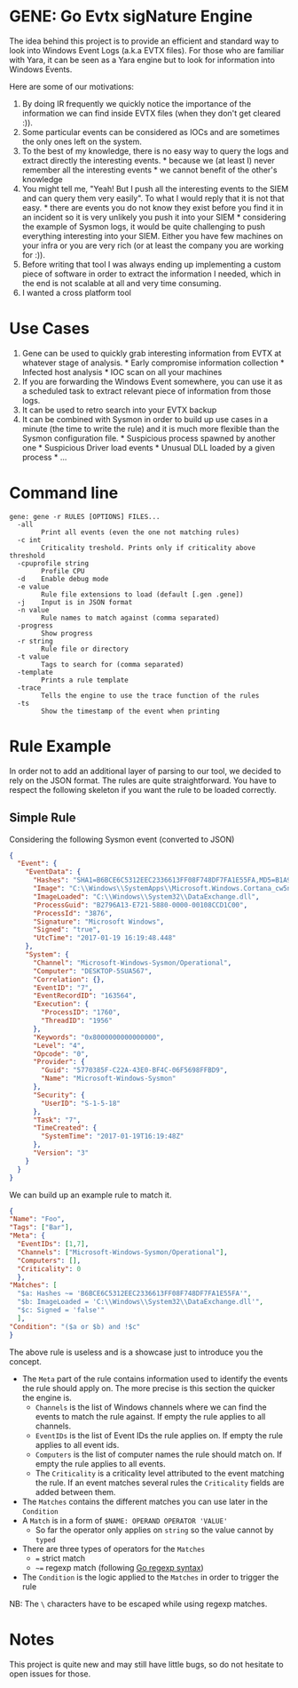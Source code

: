 # GENE: Go Evtx sigNature Engine

The idea behind this project is to provide an efficient and standard way to
look into Windows Event Logs (a.k.a EVTX files). For those who are familiar with
Yara, it can be seen as a Yara engine but to look for information into Windows
Events.

Here are some of our motivations:
  1. By doing IR frequently we quickly notice the importance of the information
  we can find inside EVTX files (when they don't get cleared :)).
  2. Some particular events can be considered as IOCs and are sometimes the only
  ones left on the system.
  3. To the best of my knowledge, there is no easy way to query the logs and
  extract directly the interesting events.
    * because we (at least I) never remember all the interesting events
    * we cannot benefit of the other's knowledge
  4. You might tell me, "Yeah! But I push all the interesting events to the SIEM
  and can query them very easily". To what I would reply that it is not that easy.
    * there are events you do not know they exist before you find it in an incident
    so it is very unlikely you push it into your SIEM
    * considering the example of Sysmon logs, it would be quite challenging to push
    everything interesting into your SIEM. Either you have few machines on your
    infra or you are very rich (or at least the company you are working for :)).
  5. Before writing that tool I was always ending up implementing a custom piece
  of software in order to extract the information I needed, which in the end is
  not scalable at all and very time consuming.
  6. I wanted a cross platform tool

# Use Cases

  1. Gene can be used to quickly grab interesting information from EVTX at whatever
  stage of analysis.
    * Early compromise information collection
    * Infected host analysis
    * IOC scan on all your machines
  2. If you are forwarding the Windows Event somewhere, you can use it as a
  scheduled task to extract relevant piece of information from those logs.
  3. It can be used to retro search into your EVTX backup
  4. It can be combined with Sysmon in order to build up use cases in a minute
  (the time to write the rule) and it is much more flexible than the Sysmon
  configuration file.
    * Suspicious process spawned by another one
    * Suspicious Driver load events
    * Unusual DLL loaded by a given process
    * ...

# Command line

```
gene: gene -r RULES [OPTIONS] FILES...
  -all
    	Print all events (even the one not matching rules)
  -c int
    	Criticality treshold. Prints only if criticality above threshold
  -cpuprofile string
    	Profile CPU
  -d	Enable debug mode
  -e value
    	Rule file extensions to load (default [.gen .gene])
  -j	Input is in JSON format
  -n value
    	Rule names to match against (comma separated)
  -progress
    	Show progress
  -r string
    	Rule file or directory
  -t value
    	Tags to search for (comma separated)
  -template
    	Prints a rule template
  -trace
    	Tells the engine to use the trace function of the rules
  -ts
    	Show the timestamp of the event when printing
```

# Rule Example

In order not to add an additional layer of parsing to our tool, we decided to rely
on the JSON format. The rules are quite straightforward. You have to respect the
following skeleton if you want the rule to be loaded correctly.

## Simple Rule

Considering the following Sysmon event (converted to JSON)

```json
{
  "Event": {
    "EventData": {
      "Hashes": "SHA1=B6BCE6C5312EEC2336613FF08F748DF7FA1E55FA,MD5=B1A967E26F63F2E78EB1647F3FDA09C4,SHA256=B03C2C4FC1301CE154605290D4F34F3592CEEB8C4190B9FC638FE13D10099439,IMPHASH=05056B92E29CCE6F97F9C6674AE080C0",
      "Image": "C:\\Windows\\SystemApps\\Microsoft.Windows.Cortana_cw5n1h2txyewy\\SearchUI.exe",
      "ImageLoaded": "C:\\Windows\\System32\\DataExchange.dll",
      "ProcessGuid": "B2796A13-E721-5880-0000-00108CCD1C00",
      "ProcessId": "3876",
      "Signature": "Microsoft Windows",
      "Signed": "true",
      "UtcTime": "2017-01-19 16:19:48.448"
    },
    "System": {
      "Channel": "Microsoft-Windows-Sysmon/Operational",
      "Computer": "DESKTOP-5SUA567",
      "Correlation": {},
      "EventID": "7",
      "EventRecordID": "163564",
      "Execution": {
        "ProcessID": "1760",
        "ThreadID": "1956"
      },
      "Keywords": "0x8000000000000000",
      "Level": "4",
      "Opcode": "0",
      "Provider": {
        "Guid": "5770385F-C22A-43E0-BF4C-06F5698FFBD9",
        "Name": "Microsoft-Windows-Sysmon"
      },
      "Security": {
        "UserID": "S-1-5-18"
      },
      "Task": "7",
      "TimeCreated": {
        "SystemTime": "2017-01-19T16:19:48Z"
      },
      "Version": "3"
    }
  }
}

```

We can build up an example rule to match it.

```json
{
"Name": "Foo",
"Tags": ["Bar"],
"Meta": {
  "EventIDs": [1,7],
  "Channels": ["Microsoft-Windows-Sysmon/Operational"],
  "Computers": [],
  "Criticality": 0
  },
"Matches": [
  "$a: Hashes ~= 'B6BCE6C5312EEC2336613FF08F748DF7FA1E55FA'",
  "$b: ImageLoaded = 'C:\\Windows\\System32\\DataExchange.dll'",
  "$c: Signed = 'false'"
  ],
"Condition": "($a or $b) and !$c"
}
```

The above rule is useless and is a showcase just to introduce you the concept.

* The `Meta` part of the rule contains information used to identify the events the rule should apply on. The more precise is this section the quicker the engine is.
  * `Channels` is the list of Windows channels where we can find the events to match the rule against. If empty the rule applies to all channels.
  * `EventIDs` is the list of Event IDs the rule applies on. If empty the rule applies to all event ids.
  * `Computers` is the list of computer names the rule should match on. If empty the rule applies to all events.
  * The `Criticality` is a criticality level attributed to the event matching the rule. If an event matches several rules the `Criticality` fields are added between them.
* The `Matches` contains the different matches you can use later in the `Condition`
* A `Match` is in a form of `$NAME: OPERAND OPERATOR 'VALUE'`
  * So far the operator only applies on `string` so the value cannot by `typed`
* There are three types of operators for the `Matches`
  * `=` strict match
  * `~=` regexp match (following [Go regexp syntax](https://github.com/google/re2/wiki/Syntax))
* The `Condition` is the logic applied to the `Matches` in order to trigger the rule

NB: The `\` characters have to be escaped while using regexp matches.

# Notes

This project is quite new and may still have little bugs, so do not hesitate to
open issues for those.
